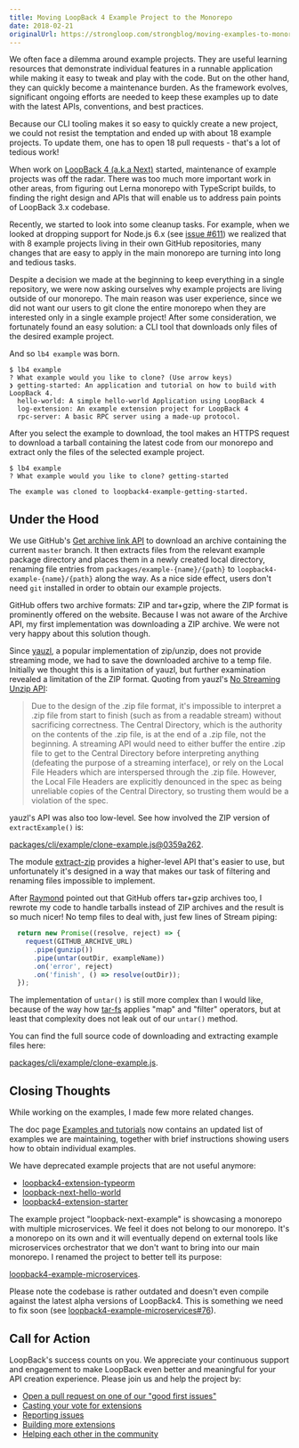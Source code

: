 ```yaml
---
title: Moving LoopBack 4 Example Project to the Monorepo
date: 2018-02-21
originalUrl: https://strongloop.com/strongblog/moving-examples-to-monorepo/
---
```


We often face a dilemma around example projects. They are useful learning resources that demonstrate individual features in a runnable application while making it easy to tweak and play with the code. But on the other hand, they can quickly become a maintenance burden. As the framework evolves, significant ongoing efforts are needed to keep these examples up to date with the latest APIs, conventions, and best practices.

Because our CLI tooling makes it so easy to quickly create a new project, we could not resist the temptation and ended up with about 18 example projects. To update them, one has to open 18 pull requests - that's a lot of tedious work!
<!--more-->
When work on [LoopBack 4 (a.k.a Next)](https://strongloop.com/strongblog/announcing-loopback-next/) started, maintenance of example projects was off the radar. There was too much more important work in other areas, from figuring out Lerna monorepo with TypeScript builds, to finding the right design and APIs that will enable us to address pain points of LoopBack 3.x codebase.

Recently, we started to look into some cleanup tasks. For example, when we looked at dropping support for Node.js 6.x (see [issue #611](https://github.com/strongloop/loopback-next/issues/611)) we realized that with 8 example projects living in their own GitHub repositories, many changes that are easy to apply in the main monorepo are turning into long and tedious tasks.

Despite a decision we made at the beginning to keep everything in a single repository, we were now asking ourselves why example projects are living outside of our monorepo. The main reason was user experience, since we did not want our users to git clone the entire monorepo when they are interested only in a single example project! After some consideration, we fortunately found an easy solution: a CLI tool that downloads only files of the desired example project.

And so `lb4 example` was born.

```text
$ lb4 example
? What example would you like to clone? (Use arrow keys)
❯ getting-started: An application and tutorial on how to build with LoopBack 4.
  hello-world: A simple hello-world Application using LoopBack 4
  log-extension: An example extension project for LoopBack 4
  rpc-server: A basic RPC server using a made-up protocol.
```

After you select the example to download, the tool makes an HTTPS request to download a tarball containing the latest code from our monorepo and extract only the files of the selected example project.

```text
$ lb4 example
? What example would you like to clone? getting-started

The example was cloned to loopback4-example-getting-started.
```

## Under the Hood

We use GitHub's [Get archive link API](https://developer.github.com/v3/repos/contents/#get-archive-link) to download an archive containing the current `master` branch. It then extracts files from the relevant example package directory and places them in a newly created local directory, renaming file entries from `packages/example-{name}/{path}` to `loopback4-example-{name}/{path}` along the way. As a nice side effect, users don't need `git` installed in order to obtain our example projects.

GitHub offers two archive formats: ZIP and tar+gzip, where the ZIP format is prominently offered on the website. Because I was not aware of the Archive API, my first implementation was downloading a ZIP archive. We were not very happy about this solution though.

Since [yauzl](https://www.npmjs.com/package/yauzl), a popular implementation of zip/unzip, does not provide streaming mode,  we had to save the downloaded archive to a temp file. Initially we thought this is a limitation of yauzl, but further examination revealed a limitation of the ZIP format. Quoting from yauzl's [No Streaming Unzip API](https://www.npmjs.com/package/yauzl#no-streaming-unzip-api):

> Due to the design of the .zip file format, it's impossible to interpret a
> .zip file from start to finish (such as from a readable stream) without
> sacrificing correctness. The Central Directory, which is the authority on
> the contents of the .zip file, is at the end of a .zip file, not the
> beginning. A streaming API would need to either buffer the entire .zip
> file to get to the Central Directory before interpreting anything
> (defeating the purpose of a streaming interface), or rely on the Local
> File Headers which are interspersed through the .zip file. However, the
> Local File Headers are explicitly denounced in the spec as being
> unreliable copies of the Central Directory, so trusting them would be a
> violation of the spec.

yauzl's API was also too low-level. See how involved the ZIP version of `extractExample()` is:

[packages/cli/example/clone-example.js@0359a262](https://github.com/strongloop/loopback-next/blob/0359a2627cc8c5adb149acc16a4e1918716ac607/packages/cli/generators/example/clone-example.js#L64-L106).

The module [extract-zip](https://www.npmjs.com/package/extract-zip) provides a higher-level API that's easier to use, but unfortunately it's designed in a way that makes our task of filtering and renaming files impossible to implement.

After [Raymond](https://github.com/raymondfeng) pointed out that GitHub offers tar+gzip archives too, I rewrote my code to handle tarballs instead of ZIP archives and the result is so much nicer! No temp files to deal with, just few lines of Stream piping:

```js
  return new Promise((resolve, reject) => {
    request(GITHUB_ARCHIVE_URL)
      .pipe(gunzip())
      .pipe(untar(outDir, exampleName))
      .on('error', reject)
      .on('finish', () => resolve(outDir));
  });
```

The implementation of `untar()` is still more complex than I would like, because of the way how [tar-fs](https://www.npmjs.com/package/tar-fs) applies "map" and "filter" operators, but at least that complexity does not leak out of our `untar()` method.

You can find the full source code of downloading and extracting example files here:

[packages/cli/example/clone-example.js](https://github.com/strongloop/loopback-next/blob/75479f448aea20dc7f28d27d4f6cd315ca5d0137/packages/cli/generators/example/clone-example.js).

## Closing Thoughts

While working on the examples, I made few more related changes.

The doc page [Examples and tutorials](http://loopback.io/doc/en/lb4/Examples-and-tutorials.html) now contains an updated list of examples we are maintaining, together with brief instructions showing users how to obtain individual examples.

We have deprecated example projects that are not useful anymore:

* [loopback4-extension-typeorm](https://github.com/strongloop/loopback4-extension-typeorm)
* [loopback-next-hello-world](https://github.com/strongloop/loopback-next-hello-world)
* [loopback4-extension-starter](https://github.com/strongloop/loopback4-extension-starter)

The example project "loopback-next-example" is showcasing a monorepo with multiple microservices. We feel it does not belong to our monorepo. It's a monorepo on its own and it will eventually depend on external tools like microservices orchestrator that we don't want to bring into our main monorepo. I renamed the project to better tell its purpose:

[loopback4-example-microservices](https://github.com/strongloop/loopback4-example-microservices).

Please note the codebase is rather outdated and doesn't even compile against the latest alpha versions of LoopBack4. This is something we need to fix soon (see [loopback4-example-microservices#76](https://github.com/strongloop/loopback4-example-microservices/issues/76)).

## Call for Action

LoopBack's success counts on you. We appreciate your continuous support and engagement to make LoopBack even better and meaningful for your API creation experience. Please join us and help the project by:

* [Open a pull request on one of our "good first issues"](https://github.com/strongloop/loopback-next/labels/good%20first%20issue)
* [Casting your vote for extensions](https://github.com/strongloop/loopback-next/issues/512)
* [Reporting issues](https://github.com/strongloop/loopback-next/issues)
* [Building more extensions](https://github.com/strongloop/loopback-next/issues/647)
* [Helping each other in the community](https://groups.google.com/forum/#!forum/loopbackjs)
